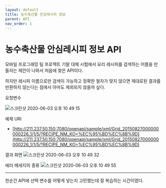 ```yaml
---
layout: default
title: 농수축산물 안심레시피 정보
parent: API
nav_order: 1
---
```


# 농수축산물 안심레시피 정보 API

모바일 프로그래밍 팀 프로젝트 기말 대체 시험에서 요리 레시피를 검색하는 어플을 만들자는 제안이 나와서 처음에 찾은 API이다.

하지만 레시피 이름으로만 검색이 가능하고 정확한 철자가 맞지 않으면 제대로된 결과를 반환하지 않는다는 점에서 아마도 제외되지 않을까 싶다.

요청변수

![스크린샷 2020-06-03 오후 10 49 15](https://user-images.githubusercontent.com/16849874/83645270-3ef07680-a5ed-11ea-919d-48b960156175.png)

예제 URI

* [http://211.237.50.150:7080/openapi/sample/xml/Grid_20150827000000000226_1/1/5/?RECIPE_NM_KO=%EC%95%BD%EC%8B%9D](http://211.237.50.150:7080/openapi/sample/xml/Grid_20150827000000000226_1/1/5/?RECIPE_NM_KO=%EC%95%BD%EC%8B%9D)

결과 화면
![스크린샷 2020-06-03 오후 10 49 32](https://user-images.githubusercontent.com/16849874/83645235-34ce7800-a5ed-11ea-9f85-64487334b51a.png)

에러 메세지의 종류
![스크린샷 2020-06-03 오후 10 49 55](https://user-images.githubusercontent.com/16849874/83645219-2ed89700-a5ed-11ea-9f92-ed534b1843e2.png)

---

한순간 API에 선택 변수를 어떻게 넣는지 고민했는데 잘 복습하는 시간이였다.